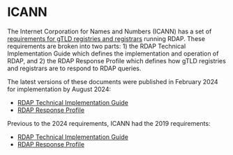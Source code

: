 # ICANN

The Internet Corporation for Names and Numbers (ICANN) has a set of [requirements for gTLD registries and registrars](https://www.icann.org/gtld-rdap-profile)
running RDAP. These requirements are broken into two parts: 1) the RDAP Technical Implementation Guide which
defines the implementation and operation of RDAP, and 2) the RDAP Response Profile which defines how gTLD registries
and registrars are to respond to RDAP queries.

The latest versions of these documents were published in February 2024 for implementation by August 2024:
* [RDAP Technical Implementation Guide](https://www.icann.org/en/system/files/files/rdap-technical-implementation-guide-21feb24-en.pdf)
* [RDAP Response Profile](https://www.icann.org/en/system/files/files/rdap-response-profile-21feb24-en.pdf)

Previous to the 2024 requirements, ICANN had the 2019 requirements:
* [RDAP Technical Implementation Guide](https://www.icann.org/en/system/files/files/rdap-technical-implementation-guide-15feb19-en.pdf)
* [RDAP Response Profile](https://www.icann.org/en/system/files/files/rdap-response-profile-15feb19-en.pdf)

